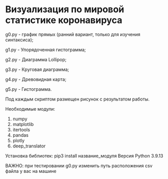 # Визуализация по мировой статистике коронавируса

  g0.py - график прямых (ранний вариант, только для изучения синтаксиса);
  
  g1.py - Упорядоченная гистограмма;
  
  g2.py - Диаграмма Lollipop;
  
  g3.py - Круговая диаграмма;
  
  g4.py - Древовидная карта;
  
  g5.py - Гистограмма.

Под каждым скриптом размещен рисунок с результатом работы.

Необходимые модули:
  1. numpy
  2. matplotlib
  3. itertools
  4. pandas
  5. plotly
  6. deep_translator

Установка библиотек: pip3 install название_модуля
Версия Python 3.9.13

ВАЖНО: при тестировании g0.py изменить путь расположения csv файла у вас на машине
